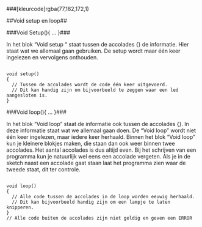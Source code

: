 ###[kleurcode]rgba(77,182,172,1)

##Void setup en loop##

###Void Setup(){ … }###

In het blok “Void setup “ staat tussen de accolades {} de informatie. Hier staat wat we allemaal gaan gebruiken. De setup wordt maar één keer ingelezen en vervolgens onthouden.


```Arduino C++

void setup()
{
  // Tussen de accolades wordt de code één keer uitgevoerd.
  // Dit kan handig zijn om bijvoorbeeld te zeggen waar een led aangesloten is.
}
```

###Void loop(){ … }###

In het blok “Void loop” staat de informatie ook tussen de accolades {}. In deze informatie staat wat we allemaal gaan doen. De “Void loop” wordt niet één keer ingelezen, maar iedere keer herhaald. Binnen het blok “Void loop” kun je kleinere blokjes maken, die staan dan ook weer binnen twee accolades. Het aantal accolades is dus altijd even. Bij het schrijven van een programma kun je natuurlijk wel eens een accolade vergeten. Als je in de sketch naast een accolade gaat staan laat het programma zien waar de tweede staat, dit ter controle.


```Arduino C++

void loop()
{
  // Alle code tussen de accolades in de loop worden eeuwig herhaald.
  // Dit kan bijvoorbeeld handig zijn om een lampje te laten knipperen.
}
// Alle code buiten de accolades zijn niet geldig en geven een ERROR
```